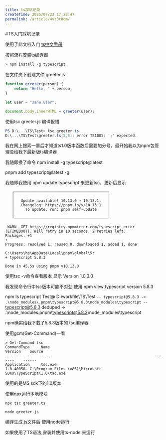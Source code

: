 ```yaml
---
title: ts踩坑记录
createTime: 2025/07/23 17:20:47
permalink: /article/4vz3t8qm/
---
```

#TS入门踩坑记录

使用了此文档入门
[ts中文手册](https://typescript.bootcss.com/tutorials/typescript-in-5-minutes.html)

按照流程安装ts编译器

```Powershell
> npm install -g typescript
```

在文件夹下创建文件 greeter.js
```typescript
function greeter(person) {
    return "Hello, " + person;
}

let user = "Jane User";

document.body.innerHTML = greeter(user);
```

使用tsc greeter.js
编译报错
```powershell
PS D:\...\TS\Test> tsc greeter.ts
D:\...\TS\Test\greeter.ts(5,5): error TS1005: ';' expected.
```
我在网上搜索一番后才知道ts1.0版本函数后需要加分号，最开始我以为npm包管理没给我下最新版ts编译器

我随即换了命令
npm install -g typescript@latest

pnpm add typescript@latest -g

我随即我使用 npm update typescript 来更新tsc，更新后显示
```shell
   ╭──────────────────────────────────────────╮
   │                                          │
   │   Update available! 10.13.0 → 10.13.1.   │
   │   Changelog: https://pnpm.io/v/10.13.1   │
   │     To update, run: pnpm self-update     │
   │                                          │
   ╰──────────────────────────────────────────╯

 WARN  GET https://registry.npmmirror.com/typescript error (ETIMEDOUT). Will retry in 10 seconds. 2 retries left.
Packages: +1
+
Progress: resolved 1, reused 0, downloaded 1, added 1, done

C:\Users\hp\AppData\Local\pnpm\global\5:
+ typescript 5.8.3

Done in 45.5s using pnpm v10.13.0
```
使用tsc -v命令查看版本
显示 Version 1.0.3.0

我发现命令行中tsc版本可能不对劲,使用
npm view typescript version
5.8.3

npm ls typescript
Test@ D:\workfile\TS\Test
`-- typescript@5.8.3 -> .\node_modules\.pnpm\typescript@5.8.3\node_modules\typescript
  `-- typescript@5.8.3 deduped -> .\node_modules\.pnpm\typescript@5.8.3\node_modules\typescript

npm确实给我下载了5.8.3版本的 tsc编译器

使用gcm(Get-Command)一看
```shell
> Get-Command tsc                      
CommandType     Name                                               Version    Source
-----------     ----                                               -------    ------
Application     tsc.exe                                            1.0.40050… C:\Program Files (x86)\Microsoft SDKs\TypeScript\1.0\tsc.exe     
```
使用的是MS sdk下的1.0版本

使用npx运行本地模块
```shell
npx tsc greeter.ts

node greeter.js
```
编译生成.js文件后
使用node运行

如果使用了TS语法,安装并使用ts-node 来运行
